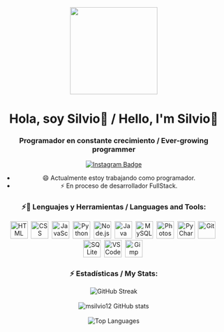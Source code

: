 <div id="header" align="center">
    <img src="https://media.giphy.com/media/xT9IgzoKnwFNmISR8I/giphy.gif" width="200"/>
    <h1 align="center">Hola, soy Silvio👋 / Hello, I'm Silvio👋</h1>
    <h3 align="center">Programador en constante crecimiento / Ever-growing programmer</h3>
</div>

<div id="badges" align="center">
    <a href="https://www.instagram.com/msilvio.23/">
        <img src="https://img.shields.io/badge/msilvio.23-Instagram-blue" alt="Instagram Badge"/>
    </a>
</div>

<!-- 💬 Sobre mi / About me -->
<div align="center">
    <ul>
        <li>😄 Actualmente estoy trabajando como programador.</li>
        <li>⚡ En proceso de desarrollador FullStack.</li>
    </ul>
</div>

<!-- ⚡🌱 Lenguajes y Herramientas / Languages and Tools -->
<div align="center">
    <h3>⚡🌱 Lenguajes y Herramientas / Languages and Tools:</h3>
    <div>
        <img src="https://img.icons8.com/color/48/000000/html-5--v1.png" title="HTML5" alt="HTML" width="40" height="40"/>&nbsp;
        <img src="https://img.icons8.com/color/48/000000/css3.png" title="CSS3" alt="CSS" width="40" height="40"/>&nbsp;
        <img src="https://img.icons8.com/color/48/000000/javascript--v2.png" title="JavaScript" alt="JavaScript" width="40" height="40"/>&nbsp;
        <img src="https://img.icons8.com/color/48/000000/python--v2.png" title="Python" alt="Python" width="40" height="40"/>&nbsp;
        <img src="https://img.icons8.com/color/48/000000/nodejs.png" title="Node.js" alt="Node.js" width="40" height="40"/>&nbsp;
        <img src="https://img.icons8.com/color/48/000000/java-coffee-cup-logo--v2.png" title="Java" alt="Java" width="40" height="40"/>&nbsp;
        <img src="https://img.icons8.com/color/48/000000/mysql-logo.png" title="MySQL" alt="MySQL" width="40" height="40"/>&nbsp;
        <img src="https://img.icons8.com/color/48/000000/adobe-photoshop.png" title="Photoshop" alt="Photoshop" width="40" height="40"/>&nbsp;
        <img src="https://img.icons8.com/color/48/000000/pycharm.png" title="PyCharm" alt="PyCharm" width="40" height="40"/>&nbsp;
        <img src="https://img.icons8.com/color/48/000000/git.png" title="Git" alt="Git" width="40" height="40"/>&nbsp;
        <img src="https://img.icons8.com/color/48/000000/sql-database-administrators-group.png" title="SQLite" alt="SQLite" width="40" height="40"/>&nbsp;
        <img src="https://img.icons8.com/color/48/000000/visual-studio-code-2019.png" title="VSCode" alt="VSCode" width="40" height="40"/>&nbsp;
        <img src="https://img.icons8.com/color/48/000000/gimp.png" title="Gimp" alt="Gimp" width="40" height="40"/>&nbsp;
    </div>
</div>

<!-- ⚡ Estadísticas / My Stats -->
<div align="center">
    <h3>⚡ Estadísticas / My Stats:</h3>
    <div>
        <img src="https://github-readme-streak-stats.herokuapp.com?user=msilvio12&theme=vue-dark&date_format=M%20j%5B%2C%20Y%5D" alt="GitHub Streak" />
    </div>
    <br>
    <div>
        <img src="https://github-readme-stats.vercel.app/api?username=msilvio12&show_icons=true&theme=dark" alt="msilvio12 GitHub stats" />
    </div>
    <br>
    <div>
        <img src="https://github-readme-stats.vercel.app/api/top-langs/?username=msilvio12&hide_progress=true&layout=compact" alt="Top Languages" />
    </div>
</div>




